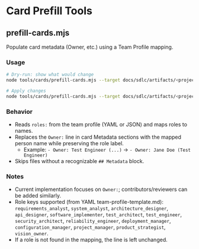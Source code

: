# Card Prefill Tools

## prefill-cards.mjs

Populate card metadata (Owner, etc.) using a Team Profile mapping.

### Usage
```bash
# Dry-run: show what would change
node tools/cards/prefill-cards.mjs --target docs/sdlc/artifacts/<project> --team team-profile.yaml

# Apply changes
node tools/cards/prefill-cards.mjs --target docs/sdlc/artifacts/<project> --team team-profile.yaml --write
```

### Behavior
- Reads `roles:` from the team profile (YAML or JSON) and maps roles to names.
- Replaces the `Owner:` line in card Metadata sections with the mapped person name while preserving the role label.
  - Example: `- Owner: Test Engineer (...)` → `- Owner: Jane Doe (Test Engineer)`
- Skips files without a recognizable `## Metadata` block.

### Notes
- Current implementation focuses on `Owner:`; contributors/reviewers can be added similarly.
- Role keys supported (from YAML team-profile-template.md): `requirements_analyst`, `system_analyst`, `architecture_designer`, `api_designer`, `software_implementer`, `test_architect`, `test_engineer`, `security_architect`, `reliability_engineer`, `deployment_manager`, `configuration_manager`, `project_manager`, `product_strategist`, `vision_owner`.
- If a role is not found in the mapping, the line is left unchanged.

